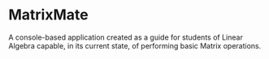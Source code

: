 # MatrixMate
A console-based application created as a guide for students of Linear Algebra capable, in its current state, of performing basic Matrix operations.
